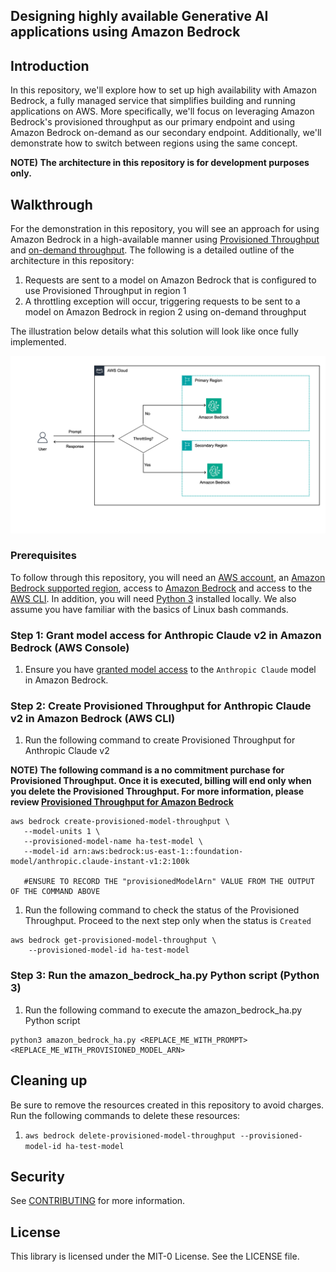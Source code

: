 ## Designing highly available Generative AI applications using Amazon Bedrock

## Introduction
In this repository, we'll explore how to set up high availability with Amazon Bedrock, a fully managed service that simplifies building and running applications on AWS. More specifically, we'll focus on leveraging Amazon Bedrock's provisioned throughput as our primary endpoint and using Amazon Bedrock on-demand as our secondary endpoint. Additionally, we'll demonstrate how to switch between regions using the same concept.

**NOTE) The architecture in this repository is for development purposes only.**

## Walkthrough
For the demonstration in this repository, you will see an approach for using Amazon Bedrock in a high-available manner using [Provisioned Throughput](https://docs.aws.amazon.com/bedrock/latest/userguide/prov-throughput.html) and [on-demand throughput](https://docs.aws.amazon.com/bedrock/latest/userguide/model-ids.html). The following is a detailed outline of the architecture in this repository:
1. Requests are sent to a model on Amazon Bedrock that is configured to use Provisioned Throughput in region 1
2. A throttling exception will occur, triggering requests to be sent to a model on Amazon Bedrock in region 2 using on-demand throughput
   
The illustration below details what this solution will look like once fully implemented.

<img src="images/Solution Overiew.png">

<br /> 

### Prerequisites
To follow through this repository, you will need an <a href="https://console.aws.amazon.com/" >AWS account</a>, an <a href="https://aws.amazon.com/about-aws/global-infrastructure/regional-product-services/" >Amazon Bedrock supported region</a>, access to [Amazon Bedrock](https://docs.aws.amazon.com/bedrock/latest/userguide/setting-up.html) and access to the <a href="https://aws.amazon.com/cli/">AWS CLI</a>. In addition, you will need [Python 3](https://www.python.org/downloads/) installed locally. We also assume you have familiar with the basics of Linux bash commands.

### Step 1: Grant model access for Anthropic Claude v2 in Amazon Bedrock (AWS Console)
1. Ensure you have [granted model access](https://docs.aws.amazon.com/bedrock/latest/userguide/model-access.html#model-access-add) to the ```Anthropic Claude``` model in Amazon Bedrock.

### Step 2: Create Provisioned Throughput for Anthropic Claude v2 in Amazon Bedrock (AWS CLI)
1. Run the following command to create Provisioned Throughput for Anthropic Claude v2
   
**NOTE) The following command is a no commitment purchase for Provisioned Throughput. Once it is executed, billing will end only when you delete the Provisioned Throughput. For more information, please review [Provisioned Throughput for Amazon Bedrock](https://docs.aws.amazon.com/bedrock/latest/userguide/prov-throughput.html)**

```
aws bedrock create-provisioned-model-throughput \
   --model-units 1 \
   --provisioned-model-name ha-test-model \
   --model-id arn:aws:bedrock:us-east-1::foundation-model/anthropic.claude-instant-v1:2:100k

   #ENSURE TO RECORD THE "provisionedModelArn" VALUE FROM THE OUTPUT OF THE COMMAND ABOVE  
```
1. Run the following command to check the status of the Provisioned Throughput. Proceed to the next step only when the status is ```Created```
```
aws bedrock get-provisioned-model-throughput \
    --provisioned-model-id ha-test-model
```

### Step 3: Run the amazon_bedrock_ha.py Python script (Python 3)
1. Run the following command to execute the amazon_bedrock_ha.py Python script
```
python3 amazon_bedrock_ha.py <REPLACE_ME_WITH_PROMPT> <REPLACE_ME_WITH_PROVISIONED_MODEL_ARN>
```

## Cleaning up
Be sure to remove the resources created in this repository to avoid charges. Run the following commands to delete these resources:
1. ``` aws bedrock delete-provisioned-model-throughput --provisioned-model-id ha-test-model ```

## Security

See [CONTRIBUTING](CONTRIBUTING.md#security-issue-notifications) for more information.

## License

This library is licensed under the MIT-0 License. See the LICENSE file.

